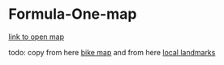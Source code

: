 # Formula-One-map
[link to open map](https://overpass-ultra.us/#map&query=url:https://raw.githubusercontent.com/LordGarySugar/Formula-One-map/refs/heads/main/Formula-One-map.ultra)

todo: copy from here [bike map](https://overpass-ultra.us/docs/Examples/bike-infra/)
and from here [local landmarks](https://overpass-ultra.us/docs/Examples/landmarks-prototype/)
